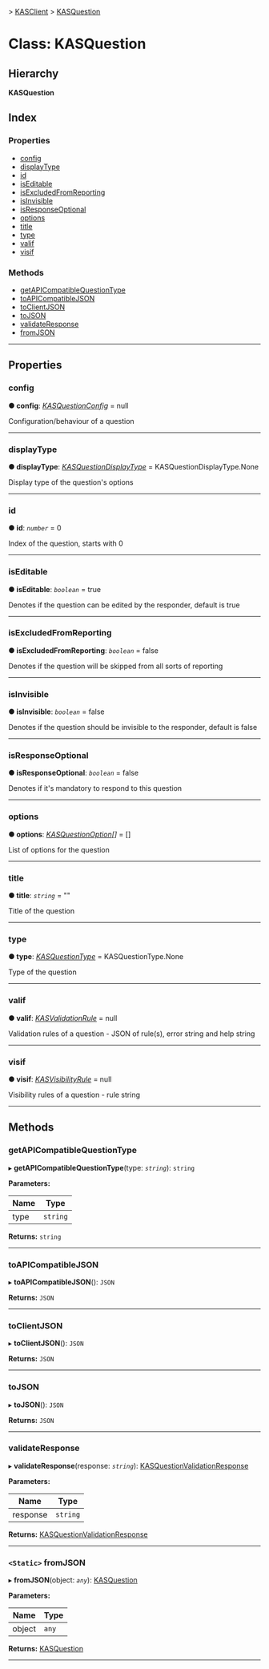 [](../README.md) > [KASClient](../modules/kasclient.md) > [KASQuestion](../classes/kasclient.kasquestion.md)

# Class: KASQuestion

## Hierarchy

**KASQuestion**

## Index

### Properties

* [config](kasclient.kasquestion.md#config)
* [displayType](kasclient.kasquestion.md#displaytype)
* [id](kasclient.kasquestion.md#id)
* [isEditable](kasclient.kasquestion.md#iseditable)
* [isExcludedFromReporting](kasclient.kasquestion.md#isexcludedfromreporting)
* [isInvisible](kasclient.kasquestion.md#isinvisible)
* [isResponseOptional](kasclient.kasquestion.md#isresponseoptional)
* [options](kasclient.kasquestion.md#options)
* [title](kasclient.kasquestion.md#title)
* [type](kasclient.kasquestion.md#type)
* [valif](kasclient.kasquestion.md#valif)
* [visif](kasclient.kasquestion.md#visif)


### Methods

* [getAPICompatibleQuestionType](kasclient.kasquestion.md#getapicompatiblequestiontype)
* [toAPICompatibleJSON](kasclient.kasquestion.md#toapicompatiblejson)
* [toClientJSON](kasclient.kasquestion.md#toclientjson)
* [toJSON](kasclient.kasquestion.md#tojson)
* [validateResponse](kasclient.kasquestion.md#validateresponse)
* [fromJSON](kasclient.kasquestion.md#fromjson)




---

## Properties

<a id="config"></a>

###  config

**● config**: *[KASQuestionConfig](kasclient.kasquestionconfig.md)* =  null


Configuration/behaviour of a question


___




<a id="displaytype"></a>

###  displayType

**● displayType**: *[KASQuestionDisplayType](../enums/kasclient.kasquestiondisplaytype.md)* =  KASQuestionDisplayType.None


Display type of the question's options


___




<a id="id"></a>

###  id

**● id**: *`number`* = 0


Index of the question, starts with 0


___




<a id="iseditable"></a>

###  isEditable

**● isEditable**: *`boolean`* = true


Denotes if the question can be edited by the responder, default is true


___




<a id="isexcludedfromreporting"></a>

###  isExcludedFromReporting

**● isExcludedFromReporting**: *`boolean`* = false


Denotes if the question will be skipped from all sorts of reporting


___




<a id="isinvisible"></a>

###  isInvisible

**● isInvisible**: *`boolean`* = false


Denotes if the question should be invisible to the responder, default is false


___




<a id="isresponseoptional"></a>

###  isResponseOptional

**● isResponseOptional**: *`boolean`* = false


Denotes if it's mandatory to respond to this question


___




<a id="options"></a>

###  options

**● options**: *[KASQuestionOption](kasclient.kasquestionoption.md)[]* =  []


List of options for the question


___




<a id="title"></a>

###  title

**● title**: *`string`* = ""


Title of the question


___




<a id="type"></a>

###  type

**● type**: *[KASQuestionType](../enums/kasclient.kasquestiontype.md)* =  KASQuestionType.None


Type of the question


___




<a id="valif"></a>

###  valif

**● valif**: *[KASValidationRule](kasclient.kasvalidationrule.md)* =  null


Validation rules of a question - JSON of rule(s), error string and help string


___




<a id="visif"></a>

###  visif

**● visif**: *[KASVisibilityRule](kasclient.kasvisibilityrule.md)* =  null


Visibility rules of a question - rule string


___





## Methods

<a id="getapicompatiblequestiontype"></a>

###  getAPICompatibleQuestionType

▸ **getAPICompatibleQuestionType**(type: *`string`*): `string`

**Parameters:**

| Name | Type |
| ------ | ------ |
| type | `string` |

**Returns:** `string`

___




<a id="toapicompatiblejson"></a>

###  toAPICompatibleJSON

▸ **toAPICompatibleJSON**(): `JSON`

**Returns:** `JSON`

___




<a id="toclientjson"></a>

###  toClientJSON

▸ **toClientJSON**(): `JSON`

**Returns:** `JSON`

___




<a id="tojson"></a>

###  toJSON

▸ **toJSON**(): `JSON`

**Returns:** `JSON`

___




<a id="validateresponse"></a>

###  validateResponse

▸ **validateResponse**(response: *`string`*): [KASQuestionValidationResponse](kasclient.kasquestionvalidationresponse.md)

**Parameters:**

| Name | Type |
| ------ | ------ |
| response | `string` |

**Returns:** [KASQuestionValidationResponse](kasclient.kasquestionvalidationresponse.md)

___




<a id="fromjson"></a>

### `<Static>` fromJSON

▸ **fromJSON**(object: *`any`*): [KASQuestion](kasclient.kasquestion.md)

**Parameters:**

| Name | Type |
| ------ | ------ |
| object | `any` |

**Returns:** [KASQuestion](kasclient.kasquestion.md)

___





